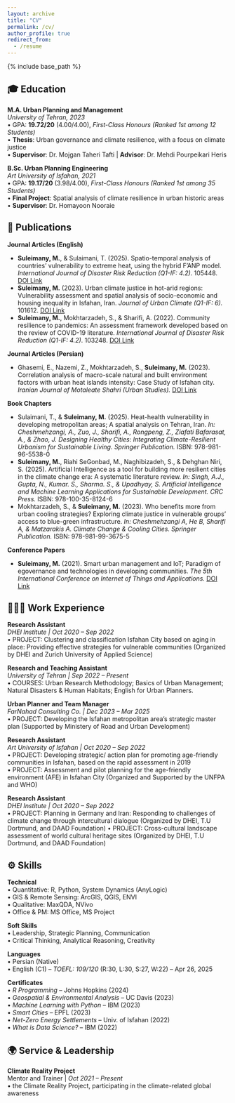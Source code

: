 ```yaml
---
layout: archive
title: "CV"
permalink: /cv/
author_profile: true
redirect_from:
  - /resume
---
```


{% include base_path %}

## 🎓 Education

**M.A. Urban Planning and Management**  
*University of Tehran, 2023*  
• GPA: **19.72/20** (4.00/4.00), *First-Class Honours (Ranked 1st among 12 Students)*  
• **Thesis**: Urban governance and climate resilience, with a focus on climate justice  
• **Supervisor**: Dr. Mojgan Taheri Tafti | **Advisor**: Dr. Mehdi Pourpeikari Heris  

**B.Sc. Urban Planning Engineering**  
*Art University of Isfahan, 2021*  
• GPA: **19.17/20** (3.98/4.00), *First-Class Honours (Ranked 1st among 35 Students)*  
• **Final Project**: Spatial analysis of climate resilience in urban historic areas  
• **Supervisor**: Dr. Homayoon Nooraie  

## 📝 Publications

**Journal Articles (English)**  
- **Suleimany, M.**, & Sulaimani, T. (2025). Spatio-temporal analysis of countries’ vulnerability to extreme heat, using the hybrid F’ANP model. *International Journal of Disaster Risk Reduction (Q1-IF: 4.2)*. 105448. [DOI Link](https://doi.org/10.1016/j.ijdrr.2025.105448)  
- **Suleimany, M.** (2023). Urban climate justice in hot-arid regions: Vulnerability assessment and spatial analysis of socio-economic and housing inequality in Isfahan, Iran. *Journal of Urban Climate (Q1-IF: 6).* 101612. [DOI Link](https://doi.org/10.1016/j.uclim.2023.101612)  
- **Suleimany, M.**, Mokhtarzadeh, S., & Sharifi, A. (2022). Community resilience to pandemics: An assessment framework developed based on the review of COVID-19 literature. *International Journal of Disaster Risk Reduction (Q1-IF: 4.2)*. 103248. [DOI Link](https://doi.org/10.1016/j.ijdrr.2022.103248)  

**Journal Articles (Persian)**  
- Ghasemi, E., Nazemi, Z., Mokhtarzadeh, S., **Suleimany, M.** (2023). Correlation analysis of macro-scale natural and built environment factors with urban heat islands intensity: Case Study of Isfahan city. *Iranian Journal of Motaleate Shahri (Urban Studies).* [DOI Link](https://doi.org/10.22034/urbs.2023.62764)  

**Book Chapters**  
- Sulaimani, T., & **Suleimany, M.** (2025). Heat-health vulnerability in developing metropolitan areas; A spatial analysis on Tehran, Iran. *In: Cheshmehzangi, A., Zuo, J., Sharifi, A., Rongpeng, Z., Ziafati Bafarasat, A., & Zhao, J. Designing Healthy Cities: Integrating Climate-Resilient Urbanism for Sustainable Living. Springer Publication.* ISBN: 978-981-96-5538-0  
- **Suleimany, M.**, Riahi SeGonbad, M., Naghibizadeh, S., & Dehghan Niri, S. (2025). Artificial Intelligence as a tool for building more resilient cities in the climate change era: A systematic literature review. *In: Singh, A.J., Gupta, N., Kumar. S., Sharma. S., & Upadhyay, S. Artificial Intelligence and Machine Learning Applications for Sustainable Development. CRC Press.* ISBN: 978-100-35-8124-6  
- Mokhtarzadeh, S., & **Suleimany, M.** (2023). Who benefits more from urban cooling strategies? Exploring climate justice in vulnerable groups’ access to blue-green infrastructure. *In: Cheshmehzangi A, He B, Sharifi A, & Matzarakis A. Climate Change & Cooling Cities. Springer Publication.* ISBN: 978-981-99-3675-5  

**Conference Papers**  
- **Suleimany, M.** (2021). Smart urban management and IoT; Paradigm of egovernance and technologies in developing communities. *The 5th International Conference on Internet of Things and Applications.* [DOI Link](https://doi.org/10.1109/IoT52625.2021.9469713)

## 🧑🏻‍💻 Work Experience

**Research Assistant**  
*DHEI Institute | Oct 2020 – Sep 2022*  
• PROJECT: Clustering and classification Isfahan City based on aging in place: Providing effective strategies for vulnerable communities (Organized by DHEI and Zurich University of Applied Science)

**Research and Teaching Assistant**  
*University of Tehran | Sep 2022 – Present*  
• COURSES: Urban Research Methodology; Basics of Urban Management; Natural Disasters & Human Habitats; English for Urban Planners.

**Urban Planner and Team Manager**  
*FarNahad Consulting Co. | Dec 2023 – Mar 2025*  
• PROJECT: Developing the Isfahan metropolitan area’s strategic master plan (Supported by Ministery of Road and Urban Development)  

**Research Assistant**  
*Art University of Isfahan | Oct 2020 – Sep 2022*  
• PROJECT: Developing strategic/ action plan for promoting age-friendly communities in Isfahan, based on the rapid assessment in 2019  
• PROJECT: Assessment and pilot planning for the age-friendly environment (AFE) in Isfahan City (Organized and Supported by the UNFPA and WHO) 

**Research Assistant**  
*DHEI Institute | Oct 2020 – Sep 2022*  
• PROJECT: Planning in Germany and Iran: Responding to challenges of climate change through intercultural dialogue (Organized by DHEI, T.U Dortmund, and DAAD Foundation) 
• PROJECT: Cross-cultural landscape assessment of world cultural heritage sites (Organized by DHEI, T.U Dortmund, and DAAD Foundation) 


## ⚙️ Skills

**Technical**  
• Quantitative: R, Python, System Dynamics (AnyLogic)  
• GIS & Remote Sensing: ArcGIS, QGIS, ENVI  
• Qualitative: MaxQDA, NVivo  
• Office & PM: MS Office, MS Project  

**Soft Skills**  
• Leadership, Strategic Planning, Communication  
• Critical Thinking, Analytical Reasoning, Creativity  

**Languages**  
• Persian (Native)  
• English (C1) – *TOEFL: 109/120* (R:30, L:30, S:27, W:22) – Apr 26, 2025  

**Certificates**  
• *R Programming* – Johns Hopkins (2024)  
• *Geospatial & Environmental Analysis* – UC Davis (2023)  
• *Machine Learning with Python* – IBM (2023)  
• *Smart Cities* – EPFL (2023)  
• *Net-Zero Energy Settlements* – Univ. of Isfahan (2022)  
• *What is Data Science?* – IBM (2022)  

## 🌍 Service & Leadership

**Climate Reality Project**  
Mentor and Trainer | *Oct 2021 – Present*  
• the Climate Reality Project, participating in the climate-related global awareness

